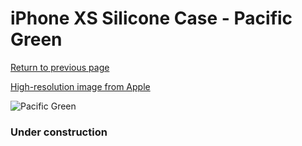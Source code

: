 # iPhone XS Silicone Case - Pacific Green

[Return to previous page](/iphone_x)

[High-resolution image from Apple](https://store.storeimages.cdn-apple.com/8756/as-images.apple.com/is/MUJU2?wid=4500&hei=4500&fmt=png)

<div style="width: 384px"><img src="/everyphone/MUJU2.png" alt="Pacific Green"></div>

### Under construction
